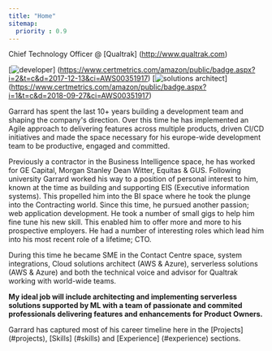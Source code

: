 ```yaml
---
title: "Home"
sitemap:
  priority : 0.9
---
```


Chief Technology Officer @ [Qualtrak] (http://www.qualtrak.com)

[![developer](/img/aws-developer-badge.png)] (https://www.certmetrics.com/amazon/public/badge.aspx?i=2&t=c&d=2017-12-13&ci=AWS00351917)
[![solutions architect](/img/aws-solutions-architect-badge.png)] (https://www.certmetrics.com/amazon/public/badge.aspx?i=1&t=c&d=2018-09-27&ci=AWS00351917)

Garrard has spent the last 10+ years building a development team and shaping the company's direction.  Over this time he has implemented an Agile approach to delivering features across multiple products, driven CI/CD initiatives and made the space necessary for his europe-wide development team to be productive, engaged and committed.  

Previously a contractor in the Business Intelligence space, he has worked for GE Capital, Morgan Stanley Dean Witter, Equitas & GUS.  Following university Garrard worked his way to a position of personal interest to him, known at the time as building and supporting EIS (Executive information systems).  This propelled him into the BI space where he took the plunge into the Contracting world.  Since this time, he pursued another passion; web application development.  He took a number of small gigs to help him fine tune his new skill.  This enabled him to offer more and more to his prospective employers.  He had a number of interesting roles which lead him into his most recent role of a lifetime; CTO.  

During this time he became SME in the Contact Centre space, system integrations, Cloud solutions architect (AWS & Azure),  serverless solutions (AWS & Azure) and both the technical voice and advisor for Qualtrak working with world-wide teams.

**My ideal job will include architecting and implementing serverless solutions supported by ML with a team of passionate and commited professionals delivering features and enhancements for Product Owners.**

Garrard has captured most of his career timeline here in the [Projects] (#projects), [Skills] (#skills) and [Experience] (#experience) sections.
